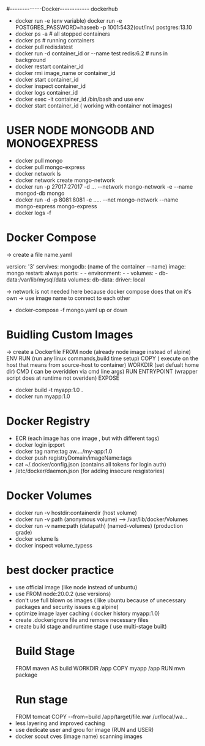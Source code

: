 #-------------Docker------------
dockerhub
- docker run -e (env variable)
  docker run -e POSTGRES_PASSWORD=haseeb -p 1001:5432(out/inv) postgres:13.10 
- docker ps -a  # all stopped containers
- docker ps     # running containers
- docker pull redis:latest
- docker run -d container_id or --name test redis:6.2     # runs in background
- docker restart container_id
- docker rmi image_name or container_id
- docker start container_id
- docker inspect container_id
- docker logs container_id
- docker exec -it container_id /bin/bash and use env 
- docker start container_id 					( working with container not images)
# USER NODE MONGODB AND MONOGEXPRESS
- docker pull mongo 
- docker pull mongo-express
- docker network ls
- docker network create mongo-network
- docker run -p 27017:27017 -d  ... --network mongo-network -e --name mongod-db mongo
- docker run -d -p 8081:8081 -e ..... --net mongo-network --name mongo-express  mongo-express
- docker logs -f
# Docker Compose
-> create a file name.yaml

version: '3' 
servives:
	mongodb:         (name of the container --name)
		image: mongo
		restart: always
		ports:
		-
		-
		environment:
		- 
		-
		volumes:
		- db-data:/var/lib/mysql/data
volumes:
	db-data:
		driver: local
		
-> network is not needed here because docker compose does that on it's own
-> use image name to connect to each other
- docker-compose -f mongo.yaml up or down
# Buidling Custom Images
-> create a Dockerfile
FROM node      (already node image instead of alpine)
ENV 
RUN            (run any linux commands,build time setup)
COPY           ( execute on the host that means from source-host to container)
WORKDIR			(set defualt home dir)
CMD 			( can be overidden via cmd line args)
RUN
ENTRYPOINT 	(wrapper script does at runtime not overiden)
EXPOSE

- docker build -t myapp:1.0 . 
- docker run myapp:1.0

# Docker Registry
- ECR (each image has one image , but with different tags)
- docker login ip:port
- docker tag name:tag aw..../my-app:1.0
- docker push registryDomain/imageName:tags
- cat ~/.docker/config.json (contains all tokens for login auth)
- /etc/docker/daemon.json (for adding insecure resgistories)

# Docker Volumes
- docker run -v hostdir:containerdir  (host volume)
- docker run -v path 		(anonymous volume) --> /var/lib/docker/Volumes 
- docker run -v name:path (datapath)	(named-volumes) (production grade)
- docker volume ls
- docker inspect volume_typess

# best docker practice
- use official image (like node instead of unbuntu)
- use FROM node:20.0.2 (use versions)
- don't use full blown os images ( like ubuntu because of unecessary packages and security issues e.g alpine)
- optimize image layer caching ( docker history myapp:1.0)
- create .dockerignore file and remove necessary files
- create build stage and runtime stage ( use multi-stage built)
   # Build Stage
   FROM maven AS build
   WORKDIR /app
   COPY myapp /app
   RUN mvn package
   # Run stage
   FROM tomcat
   COPY --from=build /app/target/file.war /ur/local/wa...
- less layering and improved caching
- use dedicate user and grou for image (RUN and USER)
- docker scout cves (image name) scanning images
   
   
   

